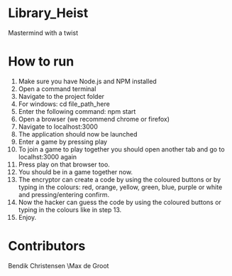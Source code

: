 # Library_Heist
Mastermind with a twist

# How to run
1. Make sure you have Node.js and NPM installed
2. Open a command terminal
3. Navigate to the project folder 
4. For windows: cd file_path_here 
5. Enter the following command: npm start
6. Open a browser (we recommend chrome or firefox)
7. Navigate to localhost:3000
8. The application should now be launched
9. Enter a game by pressing play
10. To join a game to play together you should open another tab and go to localhst:3000 again
11. Press play on that browser too.
12. You should be in a game together now.
13. The encryptor can create a code by using the coloured buttons or by typing in the colours: red, orange, yellow, green, blue, purple or white and pressing/entering confirm.
14. Now the hacker can guess the code by using the coloured buttons or typing in the colours like in step 13.
15. Enjoy.

# Contributors
Bendik Christensen 
\Max de Groot
